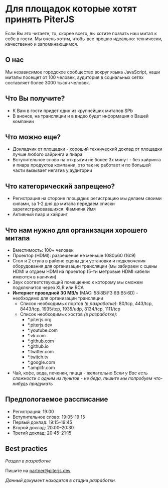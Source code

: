 # Для площадок которые хотят принять PiterJS
Если Вы это читаете, то, скорее всего, вы хотите позвать наш митап к себе в гости. 
Мы очень хотим, чтобы все прошло идеально: технически, качественно и запоминающимся.

## О нас
  Мы независимое городское сообщество вокруг языка JavaScript, наши митапы посещет от 100 человек, аудитория в социальных сетях составляет более 3000 тысяч человек.

## Что Вы получите?
- К Вам в гости придет один из крупнейших митапов SPb
- В анонсе, на трансляции и в видео будет информация о Вашей компании

## Что можно еще?
- Докладчик от площадки - хороший технический доклад от площадки лучше любого хайринга и пиара
- Вступительное слово на открытии не более 3х минут - без хайринга и пиара продуктов компании, это так не работает и по большей части вызывает негатив у аудитории

## Что категорический запрещено?
- Регистрация на стороне площадки: регистрацию мы делаем своими силами, за 1-2 дня до митапа передаем списки зарегистрировавшихся: Фамилия Имя
- Активный пиар и хайринг

## Что нам нужно для организации хорошего митапа
- Вместимость: 100+ человек
- Проектор (HDMI): разрешение не меньше 1080p60 (16:9)
- Стол и 2 стула в районе сцены для установки и подключения оборудования для организации трансляции (мы забираем с сцены HDMI и отдаем HDMI на проектор (5-ти метровые HDMI кабели имеются в наличии)
- Звук соответствующий помещению к которому мы сможем подключится через XLR или RCA
- **Интернет проводной 30 MB/s** (MAC: 58:8B:F3:6B:B5:6D) - необходимо для организации трансляции
  - Список необходимых портов *(в разработке)*: 80/tcp, 443/tcp, 8443/tcp, 1935/tcp, 1935/udp, 8134/tcp, 1111/tcp
  - Список необходимых хостов *(в разработке)*:
    - *.piterjs.org
    - *.piterjs.dev
    - *.youtube.com
    - *.vk.com
    - *.github.com
    - *.github.io
    - *.twitter.com
    - *.twitch.tv
    - *.google.com
    - *.amplifr.com
- Чай, кофе, вода, печенки, пицца - желательно
*Если у Вас есть сложности с одним из пунктов - не беда, пишите мы попробуем что-нибудь придумать*


## Предпологаемое рассписание
- Регистрация: 19:00
- Вступительное слово: 19:05-19:15
- Первый доклад: 19:15–19:45
- Второй доклад: 20:00–20:30
- Третий доклад: 20:45–21:15

## Best practies
*Раздел в разработке*

Пишите на partner@piterjs.dev

*Данный документ находится в стадии разработки.*
